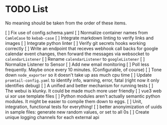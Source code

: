 # TODO List

No meaning should be taken from the order of these items.

[ ] Fix use of config.schema.yaml
[ ] Normalize container names from `CamleCase` to `kebab-case`
[ ] Integrate markdown linting to verify links and images
[ ] Integrate python linter
[ ] Verify git secrets hooks working correctly
[ ] Write an endpoint that receves webhook call backs for google calendar event
    changes, then forward the messages via websocket to `calendarListener`
[ ] Rename `calendarListener` to `googleListener`
[ ] Normalize Listener to Sensor
[ ] Add new email monitoring
[ ] Poll less frequently.  Maybe once every 10 minutes. (Configurable, of course)
[ ] Tone down `node_exporter` so it doesn't take up ass much cpu time
[ ] Update `promtail-config.yaml` to identify info, warning, error, fatal (right
    now it only identifies debug)
[ ] A unified and better mechanism for running tests
[ ] The webui is klunky.  It could be made much more user friendly
[ ] vue3 web ui xor use template files
[ ] Python modules aren't actually semantic python modules.  It might be easier
    to compile them down to eggs.
[ ] Unit, integration, functional tests for everything!
[ ] better anonyimization of uuids in sample files: generate new random values,
    or set to all 0s
[ ] Create unique logging channels for each external api
